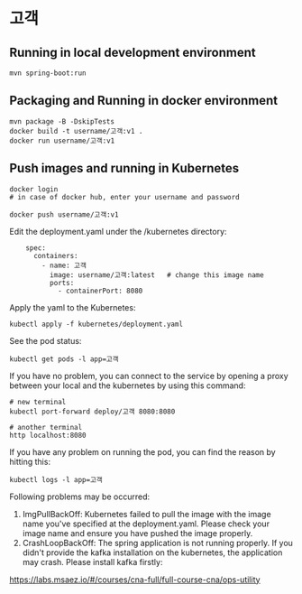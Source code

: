 # 고객

## Running in local development environment

```
mvn spring-boot:run
```

## Packaging and Running in docker environment

```
mvn package -B -DskipTests
docker build -t username/고객:v1 .
docker run username/고객:v1
```

## Push images and running in Kubernetes

```
docker login 
# in case of docker hub, enter your username and password

docker push username/고객:v1
```

Edit the deployment.yaml under the /kubernetes directory:
```
    spec:
      containers:
        - name: 고객
          image: username/고객:latest   # change this image name
          ports:
            - containerPort: 8080

```

Apply the yaml to the Kubernetes:
```
kubectl apply -f kubernetes/deployment.yaml
```

See the pod status:
```
kubectl get pods -l app=고객
```

If you have no problem, you can connect to the service by opening a proxy between your local and the kubernetes by using this command:
```
# new terminal
kubectl port-forward deploy/고객 8080:8080

# another terminal
http localhost:8080
```

If you have any problem on running the pod, you can find the reason by hitting this:
```
kubectl logs -l app=고객
```

Following problems may be occurred:

1. ImgPullBackOff:  Kubernetes failed to pull the image with the image name you've specified at the deployment.yaml. Please check your image name and ensure you have pushed the image properly.
1. CrashLoopBackOff: The spring application is not running properly. If you didn't provide the kafka installation on the kubernetes, the application may crash. Please install kafka firstly:

https://labs.msaez.io/#/courses/cna-full/full-course-cna/ops-utility

